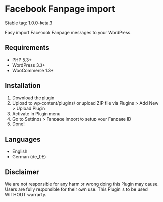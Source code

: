# Facebook Fanpage import

Stable tag: 1.0.0-beta.3

Easy import Facebook Fanpage messages to your WordPress.

## Requirements
- PHP 5.3+
- WordPress 3.3+
- WooCommerce 1.3+

## Installation
1. Download the plugin
2. Upload to wp-content/plugins/ or upload ZIP file via Plugins > Add New > Upload Plugin
3. Activate in Plugin menu
4. Go to Settings > Fanpage import to setup your Fanpage ID
5. Done!

## Languages
- English
- German (de_DE)

## Disclaimer

We are not responsible for any harm or wrong doing this Plugin may cause. Users are fully responsible for their own use. This Plugin is to be used WITHOUT warranty.
